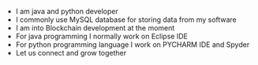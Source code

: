 - I am java and python developer
- I commonly use MySQL database for storing data from my software
- I am into Blockchain development at the moment
- For java programming I normally work on Eclipse IDE
- For python programming language I work on PYCHARM IDE and Spyder
- Let us connect and grow together
